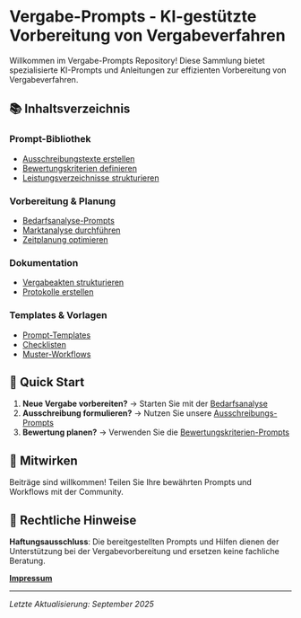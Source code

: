# Vergabe-Prompts - KI-gestützte Vorbereitung von Vergabeverfahren

Willkommen im Vergabe-Prompts Repository! Diese Sammlung bietet spezialisierte KI-Prompts und Anleitungen zur effizienten Vorbereitung von Vergabeverfahren.

## 📚 Inhaltsverzeichnis

### Prompt-Bibliothek
- [Ausschreibungstexte erstellen](docs/prompts/ausschreibungstexte.md)
- [Bewertungskriterien definieren](docs/prompts/bewertungskriterien.md)
- [Leistungsverzeichnisse strukturieren](docs/prompts/leistungsverzeichnisse.md)

### Vorbereitung & Planung
- [Bedarfsanalyse-Prompts](docs/vorbereitung/bedarfsanalyse.md)
- [Marktanalyse durchführen](docs/vorbereitung/marktanalyse.md)
- [Zeitplanung optimieren](docs/vorbereitung/zeitplanung.md)

### Dokumentation
- [Vergabeakten strukturieren](docs/dokumentation/vergabeakten.md)
- [Protokolle erstellen](docs/dokumentation/protokolle.md)

### Templates & Vorlagen
- [Prompt-Templates](templates/prompts/)
- [Checklisten](templates/checklisten/)
- [Muster-Workflows](templates/workflows/)

## 🚀 Quick Start

1. **Neue Vergabe vorbereiten?** → Starten Sie mit der [Bedarfsanalyse](docs/vorbereitung/bedarfsanalyse.md)
2. **Ausschreibung formulieren?** → Nutzen Sie unsere [Ausschreibungs-Prompts](docs/prompts/ausschreibungstexte.md)
3. **Bewertung planen?** → Verwenden Sie die [Bewertungskriterien-Prompts](docs/prompts/bewertungskriterien.md)

## 🤝 Mitwirken

Beiträge sind willkommen! Teilen Sie Ihre bewährten Prompts und Workflows mit der Community.

## 📄 Rechtliche Hinweise

**Haftungsausschluss**: Die bereitgestellten Prompts und Hilfen dienen der Unterstützung bei der Vergabevorbereitung und ersetzen keine fachliche Beratung.

**[Impressum](https://flexdienst.de/impressumseite-von-11438/)**

---

*Letzte Aktualisierung: September 2025*